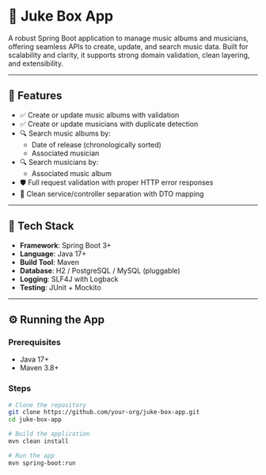 # 🎵 Juke Box App

A robust Spring Boot application to manage music albums and musicians, offering seamless APIs to create, update, and search music data. Built for scalability and clarity, it supports strong domain validation, clean layering, and extensibility.

---

## 🚀 Features

- ✅ Create or update music albums with validation
- ✅ Create or update musicians with duplicate detection
- 🔍 Search music albums by:
  - Date of release (chronologically sorted)
  - Associated musician
- 🔍 Search musicians by:
  - Associated music album
- 🛡️ Full request validation with proper HTTP error responses
- 🧩 Clean service/controller separation with DTO mapping

---

## 🧠 Tech Stack

- **Framework**: Spring Boot 3+
- **Language**: Java 17+
- **Build Tool**: Maven
- **Database**: H2 / PostgreSQL / MySQL (pluggable)
- **Logging**: SLF4J with Logback
- **Testing**: JUnit + Mockito

---

## ⚙️ Running the App

### Prerequisites

- Java 17+
- Maven 3.8+

### Steps

```bash
# Clone the repository
git clone https://github.com/your-org/juke-box-app.git
cd juke-box-app

# Build the application
mvn clean install

# Run the app
mvn spring-boot:run
